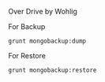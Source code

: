 Over Drive by Wohlig 

For Backup
```shell
grunt mongobackup:dump
```

For Restore
```shell
grunt mongobackup:restore
```